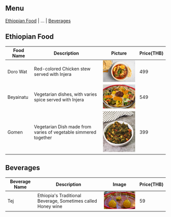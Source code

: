 ## Menu

[Ethiopian Food](#ethiopian-food) | ... | [Beverages](#beverages)

## Ethiopian Food
| Food Name | Description                                                                                       | Picture                                                                   | Price(THB) |
|-----------|---------------------------------------------------------------------------------------------------|---------------------------------------------------------------------------|------------|
| Doro Wat  | Red-colored Chicken stew served with Injera                                                       | <img src="/images/Ethiopian-Doro-Wat.png" alt="Doro Wat" width="200" />   | 499        |
| Beyainatu | Vegetarian dishes, with varies spice served with Injera                                           | <img src="/images/Ethiopian-Beyanetu.png" alt="Beyanetu" width="200" />   | 549        |
| Gomen     | Vegetarian Dish made from varies of vegetable simmered together                                   | <img src="/images/Ethiopian-Gomen.png" alt="Gomen" width="200" />         | 399        |

## Beverages

| Beverage Name | Description                                                  | Image                                                                  | Price(THB) |
|---------------|--------------------------------------------------------------|------------------------------------------------------------------------|------------|
| Tej           | Ethiopia's Traditional Beverage, Sometimes called Honey wine | <img src="/images/Ethiopian-Honey-Wine.png" alt="Gomen" width="200" /> | 59         |
